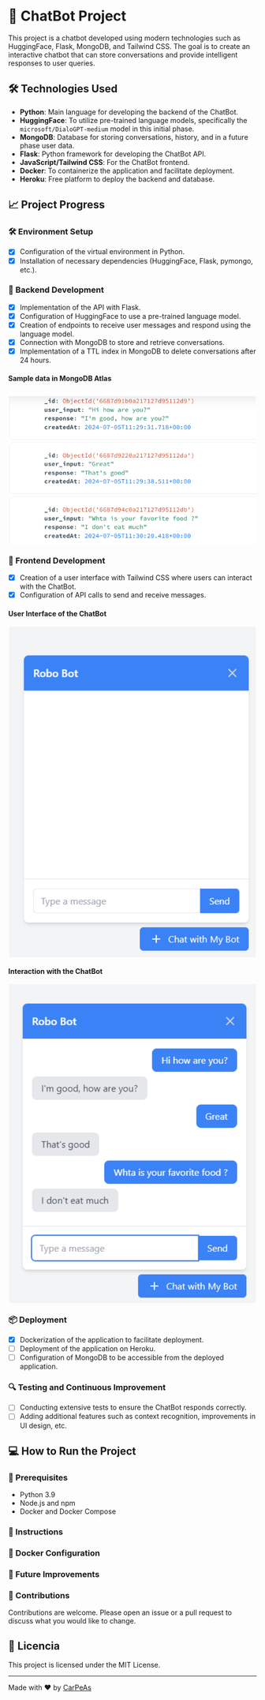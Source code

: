 # 🤖 ChatBot Project

This project is a chatbot developed using modern technologies such as HuggingFace, Flask, MongoDB, and Tailwind CSS. The goal is to create an interactive chatbot that can store conversations and provide intelligent responses to user queries.

## 🛠️ Technologies Used

- **Python**: Main language for developing the backend of the ChatBot.
- **HuggingFace**: To utilize pre-trained language models, specifically the `microsoft/DialoGPT-medium` model in this initial phase.
- **MongoDB**: Database for storing conversations, history, and in a future phase user data.
- **Flask**: Python framework for developing the ChatBot API.
- **JavaScript/Tailwind CSS**: For the ChatBot frontend.
- **Docker**: To containerize the application and facilitate deployment.
- **Heroku**: Free platform to deploy the backend and database.

## 📈 Project Progress

### 🛠️ Environment Setup
- [x] Configuration of the virtual environment in Python.
- [x] Installation of necessary dependencies (HuggingFace, Flask, pymongo, etc.).

### 🚀 Backend Development
- [x] Implementation of the API with Flask.
- [x] Configuration of HuggingFace to use a pre-trained language model.
- [x] Creation of endpoints to receive user messages and respond using the language model.
- [X] Connection with MongoDB to store and retrieve conversations.
- [X] Implementation of a TTL index in MongoDB to delete conversations after 24 hours.

#### Sample data in MongoDB Atlas
<img src="img/mongo.png" alt="formato datos mongodb" width="500" style="display: block; margin: auto;" />

### 🎨 Frontend Development
- [X] Creation of a user interface with Tailwind CSS where users can interact with the ChatBot.
- [X] Configuration of API calls to send and receive messages.

#### User Interface of the ChatBot
<img src="img/chat1.png" alt="Interfaz del chat" width="500" style="display: block; margin: auto;" />

#### Interaction with the ChatBot
<img src="img/chat2.png" alt="Imagen de conversación con el Chat" width="500" style="display: block; margin: auto;" />

### 📦 Deployment
- [X] Dockerization of the application to facilitate deployment.
- [ ] Deployment of the application on Heroku.
- [ ] Configuration of MongoDB to be accessible from the deployed application.

### 🔍 Testing and Continuous Improvement
- [ ] Conducting extensive tests to ensure the ChatBot responds correctly.
- [ ] Adding additional features such as context recognition, improvements in UI design, etc.

## 💻 How to Run the Project
### 🔧 Prerequisites
- Python 3.9
- Node.js and npm
- Docker and Docker Compose
  
### 📜 Instructions

### 🐳 Docker Configuration

### 🌟 Future Improvements
### 🤝 Contributions
Contributions are welcome. Please open an issue or a pull request to discuss what you would like to change.

## 📜 Licencia

This project is licensed under the MIT License.

---

Made with ❤️ by [CarPeAs](https://github.com/CarPeAs) 
